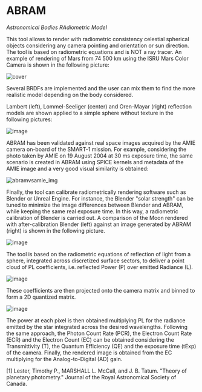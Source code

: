 # ABRAM
_Astronomical Bodies RAdiometric Model_

This tool allows to render with radiometric consistency celestial spherical objects considering any camera pointing and orientation or sun direction. The tool is based on radiometric equations and is NOT a ray tracer. An example of rendering of Mars from 74 500 km using the ISRU Mars Color Camera is shown in the following picture:

![cover](https://github.com/andrepiz/abram/assets/75851004/8163552c-7de7-4488-b037-895141902ab2)

Several BRDFs are implemented and the user can mix them to find the more realistic model depending on the body considered. 

Lambert (left), Lommel-Seeliger (center) and Oren-Mayar (right) reflection models are shown applied to a simple sphere without texture in the following pictures: 

![image](https://github.com/andrepiz/abram/assets/75851004/05ca828f-6a2a-431c-b16e-98564dd6eefc)

ABRAM has been validated against real space images acquired by the AMIE camera on-board of the SMART-1 mission. For example, considering the photo taken by AMIE on 19 August 2004 at 30 ms exposure time, the same scenario is created in ABRAM using SPICE kernels and metadata of the AMIE image and a very good visual similarity is obtained:

![abramvsamie_img](https://github.com/andrepiz/abram/assets/75851004/98f3b4e7-e2c4-4657-b03a-bed8fa5e77cb)

Finally, the tool can calibrate radiometrically rendering software such as Blender or Unreal Engine. For instance, the Blender "solar strength" can be tuned to minimize the image differences between Blender and ABRAM, while keeping the same real exposure time. In this way, a radiometric calibration of Blender is carried out. A comparison of the Moon rendered with after-calibration Blender (left) against an image generated by ABRAM (right) is shown in the following picture. 

![image](https://github.com/andrepiz/abram/assets/75851004/f3ecb086-d8ca-4f3c-bb7f-40af87392a35)

The tool is based on the radiometric equations of reflection of light from a sphere, integrated across discretized surface sectors, to deliver a point cloud of PL coefficients, i.e. reflected Power (P) over emitted Radiance (L). 

![image](https://github.com/andrepiz/abram/assets/75851004/9caef538-c6c8-4f55-bff6-2b5087c96804)

These coefficients are then projected onto the camera matrix and binned to form a 2D quantized matrix. 

![image](https://github.com/andrepiz/abram/assets/75851004/1bb7dbc9-2e76-4989-ac5b-32340c232bad)

The power at each pixel is then obtained multiplying PL for the radiance emitted by the star integrated across the desired wavelengths. Following the same approach, the Photon Count Rate (PCR), the Electron Count Rate (ECR) and the Electron Count (EC) can be obtained considering the Transmittivity (T), the Quantum Efficiency (QE) and the exposure time (tExp) of the camera. Finally, the rendered image is obtained from the EC multiplying for the Analog-to-Digital (AD) gain.

[1] Lester, Timothy P., MARSHALL L. McCall, and J. B. Tatum. "Theory of planetary photometry." Journal of the Royal Astronomical Society of Canada.

